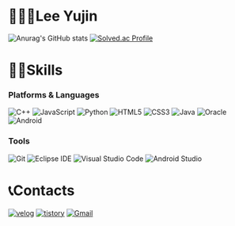 # 👩🏻‍💻Lee Yujin

![Anurag's GitHub stats](https://github-readme-stats.vercel.app/api?username=dldbwls00&theme=vue&show_icons=true)
[![Solved.ac Profile](http://mazassumnida.wtf/api/v2/generate_badge?boj=dldbwls00)](https://solved.ac/dldbwls00/)

# 💪🏻Skills
### Platforms & Languages
![C++](https://img.shields.io/badge/C++-00599C.svg?&style=for-the-badge&logo=cplusplus&logoColor=white)
![JavaScript](https://img.shields.io/badge/JavaScript-F7DF1E.svg?&style=for-the-badge&logo=JavaScript&logoColor=white)
![Python](https://img.shields.io/badge/Python-3776AB.svg?&style=for-the-badge&logo=Python&logoColor=white)
![HTML5](https://img.shields.io/badge/HTML5-E34F26.svg?&style=for-the-badge&logo=HTML5&logoColor=white)
![CSS3](https://img.shields.io/badge/CSS3-1572B6.svg?&style=for-the-badge&logo=CSS3&logoColor=white)
![Java](https://img.shields.io/badge/Java-007396.svg?&style=for-the-badge&logo=Java&logoColor=white)
![Oracle](https://img.shields.io/badge/Oracle-F80000.svg?&style=for-the-badge&logo=Oracle&logoColor=white)
![Android](https://img.shields.io/badge/Android-3DDC84.svg?&style=for-the-badge&logo=Android&logoColor=white)

### Tools
![Git](https://img.shields.io/badge/Git-F05032.svg?&style=for-the-badge&logo=Git&logoColor=white)
![Eclipse IDE](https://img.shields.io/badge/Eclipse%20IDE-2C2255.svg?&style=for-the-badge&logo=Eclipse%20IDE&logoColor=white)
![Visual Studio Code](https://img.shields.io/badge/Visual%20Studio%20Code-007ACC.svg?&style=for-the-badge&logo=Visual%20Studio%20Code&logoColor=white)
![Android Studio](https://img.shields.io/badge/Android%20Studio-3DDC84.svg?&style=for-the-badge&logo=Android%20Studio&logoColor=white)

 
# 📞Contacts
[![velog](http://img.shields.io/badge/Velog-20C997?style=flat-square&logo=velog&logoColor=white&link=https://velog.io/@uujinlee/posts/)](https://velog.io/@uujinlee/posts/)
[![tistory](http://img.shields.io/badge/Tistory-000000?style=flat-square&logo=tistory&link=https://lavendergray.tistory.com/)](https://lavendergray.tistory.com/)
[![Gmail](https://img.shields.io/badge/Gmail-d14836?style=flat-square&logo=Gmail&logoColor=white&link=mailto:uujinlee.dev@gmail.com)](mailto:uujinlee.dev@gmail.com)

